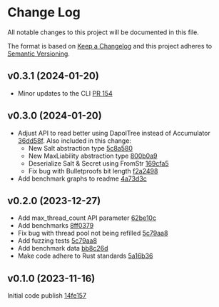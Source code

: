 # Change Log
All notable changes to this project will be documented in this file.

The format is based on [Keep a Changelog](http://keepachangelog.com/)
and this project adheres to [Semantic Versioning](http://semver.org/).

## v0.3.1 (2024-01-20)

- Minor updates to the CLI [PR 154](https://github.com/silversixpence-crypto/dapol/pull/154)

## v0.3.0 (2024-01-20)

- Adjust API to read better using DapolTree instead of Accumulator [36dd58f](https://github.com/silversixpence-crypto/dapol/commit/36dd58fcd9cd2100ac7a1c4a7010faab3397770f). Also included in this change:
  - New Salt abstraction type [5c8a580](https://github.com/silversixpence-crypto/dapol/commit/5c8a580c5250a337592951234879852a8f1df285)
  - New MaxLiability abstraction type [800b0a9](https://github.com/silversixpence-crypto/dapol/commit/800b0a95b67ad7b4badf4c089b2cfc10d400283b)
  - Deserialize Salt & Secret using FromStr [169cfa5](https://github.com/silversixpence-crypto/dapol/commit/169cfa532e86e3f27d675764d8456fc3e3270564)
  - Fix bug with Bulletproofs bit length [f2a2498](https://github.com/silversixpence-crypto/dapol/commit/f2a2498120fa35ecf589f43bc660d218ae2861ad)
- Add benchmark graphs to readme [4a73d3c](https://github.com/silversixpence-crypto/dapol/commit/4a73d3cb8284f7f60659a376fa90c5714368e627)

## v0.2.0 (2023-12-27)

- Add max_thread_count API parameter [62be10c](https://github.com/silversixpence-crypto/dapol/commit/62be10c9393b2b7e2a4feeedde53fd8a793cbf30)
- Add benchmarks [8ff0379](https://github.com/silversixpence-crypto/dapol/commit/8ff037967fa536fca1122373d72e3e4acb8f169c)
- Fix bug with thread pool not being refilled [5c79aa8](https://github.com/silversixpence-crypto/dapol/commit/5c79aa86cae9b24654b8fa869a010c2edb4815bf)
- Add fuzzing tests [5c79aa8](https://github.com/silversixpence-crypto/dapol/commit/5c79aa86cae9b24654b8fa869a010c2edb4815bf)
- Add benchmark data [bb8c26d](https://github.com/silversixpence-crypto/dapol/commit/bb8c26d3fde82392334be9b39a1ab862f073f854)
- Make code adhere to Rust standards [5a16b36](https://github.com/silversixpence-crypto/dapol/commit/5a16b364771455cb5db0aa8c0ce24e0469d49521)


## v0.1.0 (2023-11-16)

Initial code publish [14fe157](https://github.com/silversixpence-crypto/dapol/commit/14fe1572430992ed0c2bc0c360dc3695f6362004)
